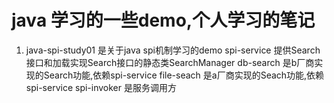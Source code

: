 # java 学习的一些demo,个人学习的笔记

1. java-spi-study01 是关于java spi机制学习的demo
spi-service 提供Search接口和加载实现Search接口的静态类SearchManager
db-search 是b厂商实现的Search功能,依赖spi-service
file-seach 是a厂商实现的Seach功能,依赖spi-service
spi-invoker 是服务调用方

